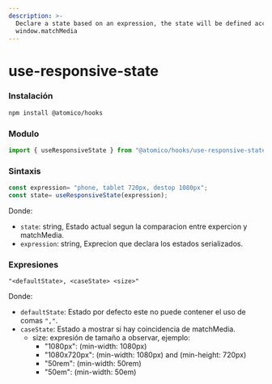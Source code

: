 ```yaml
---
description: >-
  Declare a state based on an expression, the state will be defined according to
  window.matchMedia
---
```


# use-responsive-state

### Instalación

```bash
npm install @atomico/hooks
```

### Modulo

```javascript
import { useResponsiveState } from "@atomico/hooks/use-responsive-state";
```

### Sintaxis

```jsx
const expression= "phone, tablet 720px, destop 1080px";
const state= useResponsiveState(expression);
```

Donde:

* `state`: string,  Estado actual segun la comparacion entre expercion y matchMedia.
* `expression`: string, Exprecion que declara los estados serializados.

### Expresiones

```text
"<defaultState>, <caseState> <size>"
```

Donde:

* `defaultState`: Estado por defecto este no puede contener el uso de comas `","`.
* `caseState`: Estado a mostrar si hay coincidencia de matchMedia.
  * size: expresión de tamaño a observar, ejemplo:
    * "1080px": \(min-width: 1080px\)
    * "1080x720px": \(min-width: 1080px\) and \(min-height: 720px\)
    * "50rem": \(min-width: 50rem\)
    * "50em": \(min-width: 50em\)



